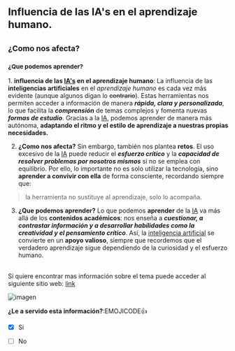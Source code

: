 # <sup>Influencia de las IA's en el aprendizaje humano.</sup>
## <sub>¿Como nos afecta?</sub>
### <sub>¿Que podemos aprender?</sub>

<a name="my-custom-anchor-point"></a>1. **influencia de las <ins>IA's</ins> en el aprendizaje humano**:
La influencia de las **inteligencias artificiales** en el _aprendizaje humano_ es cada vez más evidente (aunque algunos digan lo ~~contrario~~). 
Estas herramientas nos permiten acceder a información de manera **_rápida, clara y personalizada_**, lo que facilita la **_comprensión_** de temas complejos y fomenta nuevas **_formas de estudio_**. Gracias a la <ins>IA</ins>, podemos aprender de manera más autónoma, **adaptando el ritmo y el estilo de aprendizaje a nuestras propias necesidades.**


2. **¿Como nos afecta?** Sin embargo, también nos plantea **retos**. El uso excesivo de la <ins>IA</ins> puede reducir el **_esfuerzo crítico_** y la **_capacidad de resolver problemas por nosotros mismos_** si no se emplea con equilibrio. Por ello, lo importante no es solo utilizar la tecnología, sino **aprender a convivir con ella** de forma consciente, recordando siempre que:
> la herramienta no sustituye al aprendizaje, solo lo acompaña.

3. **¿Que podemos aprender?** Lo que podemos **aprender** de la <ins>IA</ins> va más allá de los **contenidos académicos**: nos enseña a **_cuestionar, a contrastar información y a desarrollar habilidades como la creatividad y el pensamiento crítico_**. Así, la <ins>inteligencia artificial</ins> se convierte en un **apoyo valioso**, siempre que recordemos que el verdadero aprendizaje sigue dependiendo de la curiosidad y el esfuerzo humano.

</br>Si quiere encontrar mas información sobre el tema puede acceder al siguiente sitio web: [link](https://www.educaopen.com/digital-lab/blog/inteligencia-artificial/como-afecta-la-inteligencia-artificial-al-ser-humano)

![imagen](https://encrypted-tbn0.gstatic.com/images?q=tbn:ANd9GcTMdM9MEQ0ExL1PmInT3U5I8v63YXBEdoIT0Q&s)

**¿Le a servido esta información?**:EMOJICODE:+1:
- [x] Si
- [ ] No



